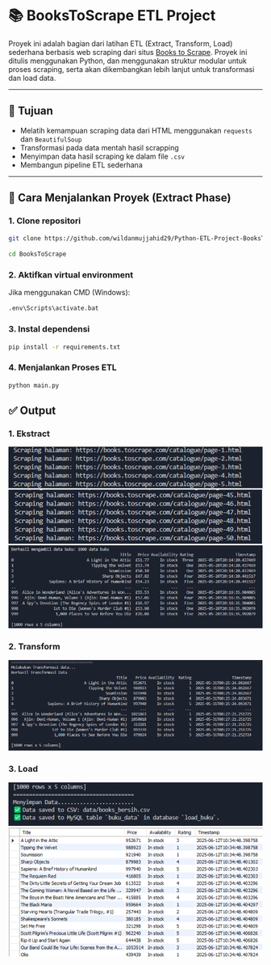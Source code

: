 # 📚 BooksToScrape ETL Project

Proyek ini adalah bagian dari latihan ETL (Extract, Transform, Load) sederhana berbasis web scraping dari situs [Books to Scrape](https://books.toscrape.com). Proyek ini ditulis menggunakan Python, dan menggunakan struktur modular untuk proses scraping, serta akan dikembangkan lebih lanjut untuk transformasi dan load data.

---

## 🚀 Tujuan

- Melatih kemampuan scraping data dari HTML menggunakan `requests` dan `BeautifulSoup`
- Transformasi pada data mentah hasil scrapping
- Menyimpan data hasil scraping ke dalam file `.csv`
- Membangun pipeline ETL sederhana

---

## 🧪 Cara Menjalankan Proyek (Extract Phase)

### 1. Clone repositori
```bash
git clone https://github.com/wildanmujjahid29/Python-ETL-Project-BooksToScrape
```
```bash
cd BooksToScrape
```
### 2. Aktifkan virtual environment
Jika menggunakan CMD (Windows):
```bash
.env\Scripts\activate.bat
```

### 3. Instal dependensi
```bash
pip install -r requirements.txt
```
### 4. Menjalankan Proses ETL
```bash
python main.py
```

## ✅ Output

### 1. Ekstract
![page](images/page1.png "Judul opsional")
![page](images/page2.png "Judul opsional")
![extract](images/extract.png "Judul opsional")

### 2. Transform
![page](images/transform.png "Judul opsional")

### 3. Load
![page](images/load1.png "Judul opsional")
![page](images/load2.png "Judul opsional")